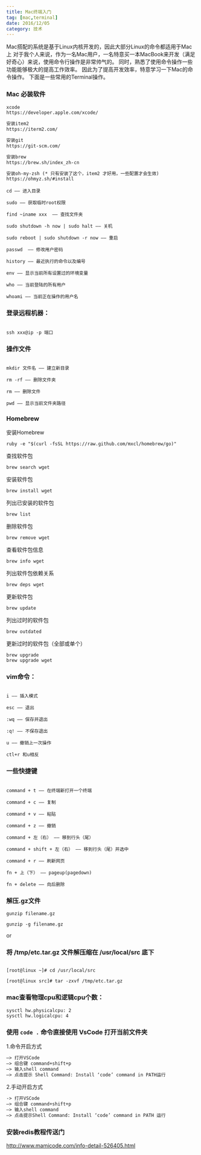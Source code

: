 ```yaml
---
title: Mac终端入门
tag: [mac,terminal]
date: 2016/12/05
category: 技术
---
```


Mac搭配的系统是基于Linux内核开发的，因此大部分Linux的命令都适用于Mac上
对于我个人来说，作为一名Mac用户，一名特意买一本MacBook来开发（满足好奇心）来说，使用命令行操作是非常帅气的。
同时，熟悉了使用命令操作一些功能能够极大的提高工作效率。
因此为了提高开发效率，特意学习一下Mac的命令操作。
下面是一些常用的Terminal操作。

### Mac 必装软件
```html
xcode
https://developer.apple.com/xcode/

安装item2
https://iterm2.com/

安装git
https://git-scm.com/

安装brew
https://brew.sh/index_zh-cn

安装oh-my-zsh (* 只有安装了这个，item2 才好用，一些配置才会生效)
https://ohmyz.sh/#install
```


```
cd —— 进入目录

sudo —— 获取临时root权限

find ~iname xxx  —— 查找文件夹

sudo shutdown -h now | sudo halt —— 关机

sudo reboot | sudo shutdown -r now —— 重启

passwd  —— 修改用户密码

history —— 最近执行的命令以及编号

env —— 显示当前所有设置过的环境变量

who —— 当前登陆的所有用户

whoami —— 当前正在操作的用户名

```

### 登录远程机器：

```

ssh xxx@ip -p 端口

```

### 操作文件

```

mkdir 文件名 —— 建立新目录

rm -rf —— 删除文件夹

rm —— 删除文件

pwd —— 显示当前文件夹路径

```

### Homebrew

安装Homebrew

```shell
ruby -e "$(curl -fsSL https://raw.github.com/mxcl/homebrew/go)"
```

查找软件包
```shell
brew search wget 
```

安装软件包
```shell
brew install wget
```

列出已安装的软件包
```shell
brew list
```

删除软件包
```shell
brew remove wget
```

查看软件包信息
```shell
brew info wget
```

列出软件包依赖关系
```shell
brew deps wget
```

更新软件包
```shell
brew update
```

列出过时的软件包
```shell
brew outdated
```

更新过时的软件包（全部或单个）
```shell
brew upgrade 
brew upgrade wget
```

### vim命令：

```

i —— 插入模式

esc —— 退出

:wq —— 保存并退出

:q! —— 不保存退出

u —— 撤销上一次操作

ctl+r 和u相反

```

### 一些快捷键

```

command + t —— 在终端新打开一个终端

command + c —— 复制

command + v —— 粘贴

command + z —— 撤销

command + 左（右） —— 移到行头（尾）

command + shift + 左（右） —— 移到行头（尾）并选中

command + r —— 刷新网页

fn + 上（下） —— pageup(pagedown)

fn + delete —— 向后删除

```

### 解压.gz文件

```
gunzip filename.gz

gunzip -g filename.gz

```

or

### 将 /tmp/etc.tar.gz 文件解压缩在 /usr/local/src 底下

```

[root@linux ~]# cd /usr/local/src

[root@linux src]# tar -zxvf /tmp/etc.tar.gz

```

### mac查看物理cpu和逻辑cpu个数：

```shell
sysctl hw.physicalcpu: 2
sysctl hw.logicalcpu: 4
```

### 使用 `code .` 命令直接使用 VsCode 打开当前文件夹
1.命令开启方式
```html
–> 打开VSCode
–> 组合键 command+shift+p
–> 输入shell command
–> 点击提示 Shell Command: Install ‘code’ command in PATH运行 
```

2.手动开启方式
```html
-> 打开VSCode
–> 组合键 command+shift+p
–> 输入shell command
–> 点击提示Shell Command: Install ‘code’ command in PATH 运行 
```

### 安装redis教程传送门
<a href="http://www.mamicode.com/info-detail-526405.html" target="_blank">http://www.mamicode.com/info-detail-526405.html</a>





